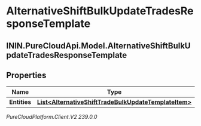 # AlternativeShiftBulkUpdateTradesResponseTemplate

## ININ.PureCloudApi.Model.AlternativeShiftBulkUpdateTradesResponseTemplate

## Properties

|Name | Type | Description | Notes|
|------------ | ------------- | ------------- | -------------|
| **Entities** | [**List&lt;AlternativeShiftTradeBulkUpdateTemplateItem&gt;**](AlternativeShiftTradeBulkUpdateTemplateItem) |  | [optional] |



_PureCloudPlatform.Client.V2 239.0.0_
